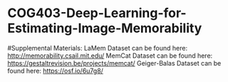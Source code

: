 # COG403-Deep-Learning-for-Estimating-Image-Memorability

#Supplemental Materials:
LaMem Dataset can be found here: http://memorability.csail.mit.edu/
MemCat Dataset can be found here: https://gestaltrevision.be/projects/memcat/
Geiger-Balas Dataset can be found here: https://osf.io/6u7g8/
